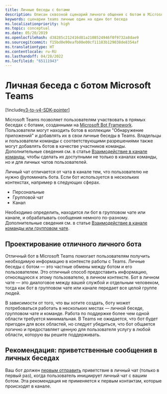 ```yaml
---
title: Личные беседы с ботами
description: Описан сквозной сценарий личного общения с ботом в Microsoft Teams
keywords: сценарии teams личные один на один бот беседа
ms.localizationpriority: high
ms.topic: conceptual
ms.date: 05/20/2019
ms.openlocfilehash: d38285c212416d81a2108524946f0f9732a8dae9
ms.sourcegitcommit: f15bd0e90eafb00e00cf11183b129038de8354af
ms.translationtype: HT
ms.contentlocale: ru-RU
ms.lasthandoff: 04/28/2022
ms.locfileid: "65111943"
---
```

# <a name="have-a-personal-one-on-one-conversation-with-a-microsoft-teams-bot"></a>Личная беседа с ботом Microsoft Teams

[!include[v3-to-v4-SDK-pointer](~/includes/v3-to-v4-pointer-bots.md)]

Microsoft Teams позволяет пользователям участвовать в прямых беседах с ботами, созданными на [Microsoft Bot Framework](/azure/bot-service/?view=azure-bot-service-3.0&preserve-view=true). Пользователи могут находить ботов в коллекции "Обнаружение приложений" и добавлять их в свои личные беседы в Teams. Владельцы и пользователи команды с соответствующими разрешениями также могут добавлять ботов в качестве участников команды. Дополнительные сведения см. в статье [Взаимодействие в канале команды](~/resources/bot-v3/bot-conversations/bots-conv-channel.md), чтобы сделать их доступными не только в каналах команды, но и для личных чатов пользователей.

Личный чат отличается от чата в канале тем, что пользователю не нужно @упоминать бота. Если бот используется в нескольких контекстах, например в следующих сферах.
* Персональные
* Групповой чат
* Канал

Необходимо определить, находится ли бот в групповом чате или канале, и обрабатывать сообщения немного по-разному. Дополнительные сведения см. в статье [Взаимодействие в канале команды или групповом чате](~/resources/bot-v3/bot-conversations/bots-conv-proactive.md).

## <a name="designing-a-great-personal-bot"></a>Проектирование отличного личного бота

Отличный бот в Microsoft Teams помогает пользователям получить необходимую информацию в контексте работы с Teams. Личные беседы с ботом — это частные обмены между ботом и его пользователем. Это отличный способ предоставить информацию, относящуюся к этому пользователю, в личном контексте. Бот в личном чате — это диалоговое между вашей службой и отдельным человеком, тогда как бот в групповом чате или канале передает все целой группе людей.

В зависимости от того, что вы хотите создать, боту может потребоваться работать в нескольких местах — личной беседе, групповом чате и команде. Работа по поддержке более чем одной области требуется минимальная. В Teams не ожидается, что бот будет пригоден для всех областей, но следует убедиться, что бот общается логично и предоставляет ценную для пользователя услугу в любой области, которую вы решите поддерживать.

## <a name="best-practice-welcome-messages-in-personal-conversations"></a>Рекомендация: приветственные сообщения в личных беседах

Ваш бот должен [первым отправить](~/resources/bot-v3/bot-conversations/bots-conv-proactive.md) приветствие в личный чат (только в первый раз), когда пользователь инициирует личный чат с вашим ботом. Эта рекомендация не применяется к первым контактам, которые происходят в канале.
